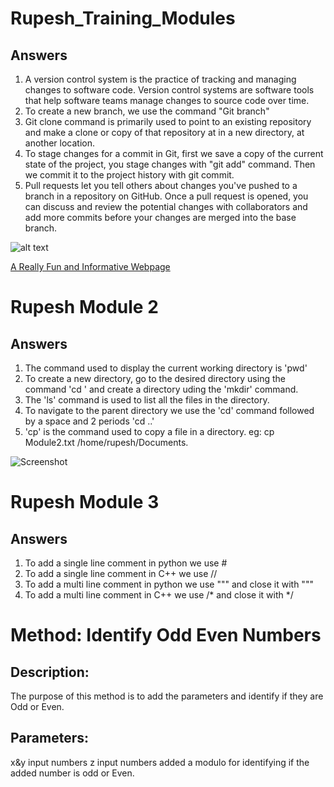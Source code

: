 # Rupesh_Training_Modules

## Answers

1. A version control system is the practice of tracking and managing changes to software code. Version control systems are software tools that help software teams manage changes to source code over time.
2. To create a new branch, we use the command "Git branch"
3. Git clone command is primarily used to point to an existing repository and make a clone or copy of that repository at in a new directory, at another location.
4. To stage changes for a commit in Git, first we save a copy of the current state of the project, you stage changes with "git add" command. Then we commit it to the project history with git commit.
5. Pull requests let you tell others about changes you've pushed to a branch in a repository on GitHub. Once a pull request is opened, you can discuss and review the potential changes with collaborators and add more commits before your changes are merged into the base branch.

![alt text](https://media0.giphy.com/media/9Ai5dIk8xvBm0/giphy.gif?cid=ecf05e471jr001rx8gn1x8515w4gomohrcsvupewpvaabg08&ep=v1_gifs_search&rid=giphy.gif&ct=g "Logo Title text 1")

[A Really Fun and Informative Webpage](https://neal.fun/)





# Rupesh Module 2

## Answers

1. The command used to display the current working directory is 'pwd'
2. To create a new directory, go to the desired directory using the command 'cd <directory>' and create a directory uding the 'mkdir' command.
3. The 'ls' command is used to list all the files in the directory.
4. To navigate to the parent directory we use the 'cd' command followed by a space and 2 periods 'cd ..'
5. 'cp' is the command used to copy a file in a directory. eg: cp Module2.txt /home/rupesh/Documents.





![Screenshot](https://github.com/RupeshKannaKvaiyasreeNarayanan/Rupesh_Training_Modules/assets/142465674/d9562309-3a99-4cde-8414-ed0a05be5244)





# Rupesh Module 3

## Answers 

1. To add a single line comment in python we use #
2. To add a single line comment in C++ we use //
3. To add a multi line comment in python we use """ and close it with """
4. To add a multi line comment in C++ we use /* and close it with */


# Method: Identify Odd Even Numbers

## Description:
The purpose of this method is to add the parameters and identify if they are Odd or Even.

## Parameters:
x&y input numbers
z input numbers added
a modulo for identifying if the added number is odd or Even.
